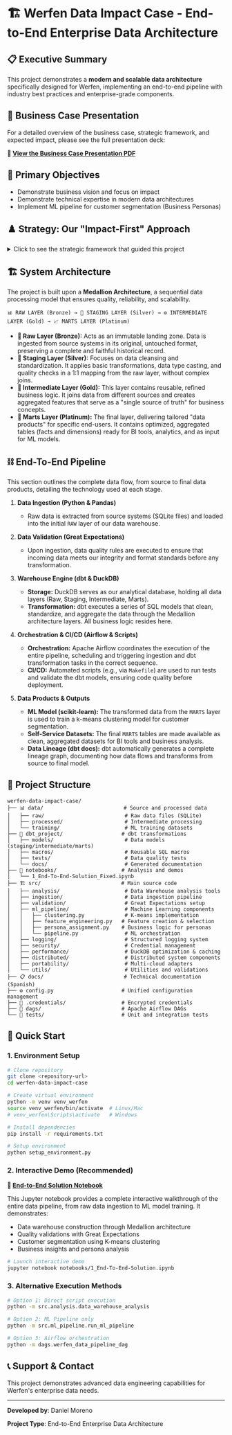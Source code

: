 # 🏗️ Werfen Data Impact Case - End-to-End Enterprise Data Architecture

## 📋 Executive Summary

This project demonstrates a **modern and scalable data architecture** specifically designed for Werfen, implementing an end-to-end pipeline with industry best practices and enterprise-grade components.

## 📄 Business Case Presentation

For a detailed overview of the business case, strategic framework, and expected impact, please see the full presentation deck:

**📄 [View the Business Case Presentation PDF](2025-07-02_Werfen_BusinessCase_DanielMoreno.pdf)**

## 🎯 Primary Objectives

- Demonstrate business vision and focus on impact
- Demonstrate technical expertise in modern data architectures
- Implement ML pipeline for customer segmentation (Business Personas)

## ♟️ Strategy: Our "Impact-First" Approach

<details>
<summary>Click to see the strategic framework that guided this project</summary>

Before writing any code, we define our plan. Our goal is not just to analyze data, but to solve a real business problem. To ensure our technical efforts are always aligned with business value, we follow a philosophy we call "Impact-First".

This is a top-down framework that starts with a high-level business goal and translates it into a concrete data solution. Let's apply it to this case.

### The Strategic Framework: From Goal to Action
Here is how we break down the problem methodically:

1.  **The GOAL (KGI): Increase Net Revenue +10%**  
    This is our ultimate objective. It's the "North Star" that guides every decision.

2.  **The COMPASS (KPIs): Our Key Levers**  
    To achieve our goal, we need a compass. We will focus on moving three key levers (KPIs) that directly influence revenue:
    - ↑ Customer Retention: Keep more of our valuable customers.
    - ↑ Average Revenue per User (ARPU): Increase the value generated by each customer.
    - ↑ % of "Champion" Customers: Convert more customers into our most profitable segment.

3.  **The SITUATION: The "One-Size-Fits-All" Challenge**  
    The primary obstacle to moving these KPIs is our current "one-size-fits-all" approach to customers. This leads to three major problems:
    - We Don't Know: Who our loyal customers are versus those at-risk.
    - We Can't: Execute effective, targeted sales campaigns for up-selling or cross-selling.
    - We Don't Learn: From the patterns of our top performers to create winning, repeatable playbooks.

4.  **The STRATEGY: Actionable Customer Segmentation**  
    The most effective strategy to solve this is to implement data-driven customer segmentation. By grouping customers into clear archetypes based on their real behavior, we can finally know who they are, be able to take targeted action, and learn from the results.

5.  **The TACTICS: How We'll Use the Segments**  
    This strategy enables specific, high-impact tactics:
    - Grow: Identify high-potential clusters for targeted campaigns.
    - Optimize: Reduce costs on low-potential segments.
    - Learn: Replicate the success of our "Champion" customers.

6.  **The DATA PRODUCTS: The Tools We Need to Build**  
    To execute these tactics, our framework tells us exactly what to build:
    - An ML Model to generate the customer personas automatically.
    - Core Datasets (Fact Tables) to track our KPIs and measure campaign results.
    - A Tactical Dashboard to empower the Sales team with daily, actionable insights.

### The Key Metrics We Will Build (Our Features)
Now that we have a clear plan, we can define the specific metrics needed to power our ML model and data products. We will transform raw transaction data into these meaningful behavioral features for each customer:

| Metric (Feature) | Simple Description | What does it tell us about the customer? | How is it calculated? (per customer) |
| :--- | :--- | :--- | :--- |
| **total_sold_quantity** | Total volume the customer purchased. | Their overall purchasing power and value. | `SUM(sold_quantity)` |
| **total_foc_quantity** | Total volume of free items received. | Their dependency on free promotions. | `SUM(foc_quantity)` |
| **foc_ratio** | The proportion of free items out of their total items. | **The "Loyalty Thermometer."** A high ratio may signal a promotion-driven customer, not a truly loyal one. | `total_foc_quantity / (total_sold_quantity + total_foc_quantity)` |
| **total_sold_transactions** | The number of times they made a purchase. | Their level of engagement and purchase frequency. | `COUNT(DISTINCT transaction_id)` |
| **total_foc_transactions**| The number of times they received free items. | How often they interact with our promotions. | `COUNT(DISTINCT transaction_id)` for FOC items |
| **median_sold_order_size**| The typical size of their paid orders. | Their buying pattern (big, rare orders vs. small, frequent ones). | `MEDIAN(sold_quantity)` per transaction |
| **median_foc_order_size**| The typical size of their free item orders. | The scale of promotions they usually engage with. | `MEDIAN(foc_quantity)` per transaction |

</details>

## 🏗️ System Architecture

The project is built upon a **Medallion Architecture**, a sequential data processing model that ensures quality, reliability, and scalability.

```
📊 RAW LAYER (Bronze) → 🧹 STAGING LAYER (Silver) → ⚙️ INTERMEDIATE LAYER (Gold) → 📈 MARTS LAYER (Platinum)
```

-   **🥉 Raw Layer (Bronze):** Acts as an immutable landing zone. Data is ingested from source systems in its original, untouched format, preserving a complete and faithful historical record.
-   **🥈 Staging Layer (Silver):** Focuses on data cleansing and standardization. It applies basic transformations, data type casting, and quality checks in a 1:1 mapping from the raw layer, without complex joins.
-   **🥇 Intermediate Layer (Gold):** This layer contains reusable, refined business logic. It joins data from different sources and creates aggregated features that serve as a "single source of truth" for business concepts.
-   **💎 Marts Layer (Platinum):** The final layer, delivering tailored "data products" for specific end-users. It contains optimized, aggregated tables (facts and dimensions) ready for BI tools, analytics, and as input for ML models.

## ⛓️ End-To-End Pipeline

This section outlines the complete data flow, from source to final data products, detailing the technology used at each stage.

1.  **Data Ingestion (Python & Pandas)**
    -   Raw data is extracted from source systems (SQLite files) and loaded into the initial `RAW` layer of our data warehouse.

2.  **Data Validation (Great Expectations)**
    -   Upon ingestion, data quality rules are executed to ensure that incoming data meets our integrity and format standards before any transformation.

3.  **Warehouse Engine (dbt & DuckDB)**
    -   **Storage:** DuckDB serves as our analytical database, holding all data layers (Raw, Staging, Intermediate, Marts).
    -   **Transformation:** dbt executes a series of SQL models that clean, standardize, and aggregate the data through the Medallion architecture layers. All business logic resides here.

4.  **Orchestration & CI/CD (Airflow & Scripts)**
    -   **Orchestration:** Apache Airflow coordinates the execution of the entire pipeline, scheduling and triggering ingestion and dbt transformation tasks in the correct sequence.
    -   **CI/CD:** Automated scripts (e.g., via `Makefile`) are used to run tests and validate the dbt models, ensuring code quality before deployment.

5.  **Data Products & Outputs**
    -   **ML Model (scikit-learn):** The transformed data from the `MARTS` layer is used to train a k-means clustering model for customer segmentation.
    -   **Self-Service Datasets:** The final `MARTS` tables are made available as clean, aggregated datasets for BI tools and business analysis.
    -   **Data Lineage (dbt docs):** dbt automatically generates a complete lineage graph, documenting how data flows and transforms from source to final model.

## 📁 Project Structure

```
werfen-data-impact-case/
├── 📊 data/                          # Source and processed data
│   ├── raw/                          # Raw data files (SQLite)
│   ├── processed/                    # Intermediate processing
│   └── training/                     # ML training datasets
├── 🔧 dbt_project/                   # dbt transformations
│   ├── models/                       # Data models (staging/intermediate/marts)
│   ├── macros/                       # Reusable SQL macros
│   ├── tests/                        # Data quality tests
│   └── docs/                         # Generated documentation
├── 📓 notebooks/                     # Analysis and demos
│   └── 1_End-To-End-Solution_Fixed.ipynb
├── 🏗️ src/                          # Main source code
│   ├── analysis/                     # Data Warehouse analysis tools
│   ├── ingestion/                    # Data ingestion pipeline
│   ├── validation/                   # Great Expectations setup
│   ├── ml_pipeline/                  # Machine Learning components
│   │   ├── clustering.py             # K-means implementation
│   │   ├── feature_engineering.py   # Feature creation & selection
│   │   ├── persona_assignment.py    # Business logic for personas
│   │   └── pipeline.py               # ML orchestration
│   ├── logging/                      # Structured logging system
│   ├── security/                     # Credential management
│   ├── performance/                  # DuckDB optimization & caching
│   ├── distributed/                  # Distributed system components
│   ├── portability/                  # Multi-cloud adapters
│   └── utils/                        # Utilities and validations
├── 📋 docs/                          # Technical documentation (Spanish)
├── ⚙️ config.py                      # Unified configuration management
├── 🔐 .credentials/                  # Encrypted credentials
├── 🚀 dags/                          # Apache Airflow DAGs
└── 🧪 tests/                         # Unit and integration tests
```

## 🚀 Quick Start

### 1. Environment Setup

```bash
# Clone repository
git clone <repository-url>
cd werfen-data-impact-case

# Create virtual environment
python -m venv venv_werfen
source venv_werfen/bin/activate  # Linux/Mac
# venv_werfen\Scripts\activate   # Windows

# Install dependencies
pip install -r requirements.txt

# Setup environment
python setup_environment.py
```

### 2. Interactive Demo (Recommended)

**📓 [End-to-End Solution Notebook](notebooks/1_End-To-End-Solution.ipynb)**

This Jupyter notebook provides a complete interactive walkthrough of the entire data pipeline, from raw data ingestion to ML model training. It demonstrates:
- Data warehouse construction through Medallion architecture
- Quality validations with Great Expectations  
- Customer segmentation using K-means clustering
- Business insights and persona analysis

```bash
# Launch interactive demo
jupyter notebook notebooks/1_End-To-End-Solution.ipynb
```

### 3. Alternative Execution Methods

```bash
# Option 1: Direct script execution
python -m src.analysis.data_warehouse_analysis

# Option 2: ML Pipeline only
python -m src.ml_pipeline.run_ml_pipeline

# Option 3: Airflow orchestration
python -m dags.werfen_data_pipeline_dag
```

## 📞 Support & Contact

This project demonstrates advanced data engineering capabilities for Werfen's enterprise data needs.

---

**Developed by**: Daniel Moreno

**Project Type**: End-to-End Enterprise Data Architecture